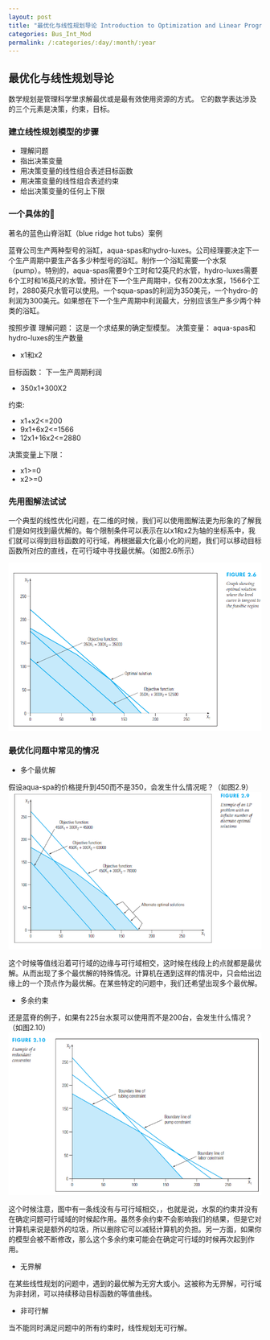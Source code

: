 ```yaml
---
layout: post
title: "最优化与线性规划导论 Introduction to Optimization and Linear Programming"
categories: Bus_Int_Mod
permalink: /:categories/:day/:month/:year
---
```

## 最优化与线性规划导论

数学规划是管理科学里求解最优或是最有效使用资源的方式。
它的数学表达涉及的三个元素是决策，约束，目标。

### 建立线性规划模型的步骤

* 理解问题
* 指出决策变量
* 用决策变量的线性组合表述目标函数
* 用决策变量的线性组合表述约束
* 给出决策变量的任何上下限


### 一个具体的🌰

著名的蓝色山脊浴缸（blue ridge hot tubs）案例

蓝脊公司生产两种型号的浴缸，aqua-spas和hydro-luxes。公司经理要决定下一个生产周期中要生产各多少种型号的浴缸。制作一个浴缸需要一个水泵（pump）。特别的，aqua-spas需要9个工时和12英尺的水管，hydro-luxes需要6个工时和16英尺的水管。预计在下一个生产周期中，仅有200太水泵，1566个工时，2880英尺水管可以使用。一个squa-spas的利润为350美元，一个hydro-的利润为300美元。如果想在下一个生产周期中利润最大，分别应该生产多少两个种类的浴缸。

按照步骤
理解问题：
这是一个求结果的确定型模型。
决策变量：
aqua-spas和hydro-luxes的生产数量

* x1和x2

目标函数：
下一生产周期利润

* 350x1+300X2

约束:

* x1+x2<=200
* 9x1+6x2<=1566
* 12x1+16x2<=2880

决策变量上下限：

* x1>=0
* x2>=0


### 先用图解法试试

一个典型的线性优化问题，在二维的时候，我们可以使用图解法更为形象的了解我们是如何找到最优解的。每个限制条件可以表示在以x1和x2为轴的坐标系中，我们就可以得到目标函数的可行域，再根据最大化最小化的问题，我们可以移动目标函数所对应的直线，在可行域中寻找最优解。（如图2.6所示）


![图2.6.png](https://github.com/Frankfsh/learn_datascience_with_me_blog/blob/gh-pages/images/Bus_Int_Mod/figure_2.6.png?raw=true)


### 最优化问题中常见的情况

* 多个最优解

假设aqua-spa的价格提升到450而不是350，会发生什么情况呢？（如图2.9）
![图2.9.png](https://github.com/Frankfsh/learn_datascience_with_me_blog/blob/gh-pages/images/Bus_Int_Mod/figure_2.9.png?raw=true)


这个时候等值线沿着可行域的边缘与可行域相交，这时候在线段上的点就都是最优解。从而出现了多个最优解的特殊情况。计算机在遇到这样的情况中，只会给出边缘上的一个顶点作为最优解。在某些特定的问题中，我们还希望出现多个最优解。

* 多余约束

还是蓝脊的例子，如果有225台水泵可以使用而不是200台，会发生什么情况？（如图2.10）
![图2.10.png](https://github.com/Frankfsh/learn_datascience_with_me_blog/blob/gh-pages/images/Bus_Int_Mod/figure_2.10.png?raw=true)


这个时候注意，图中有一条线没有与可行域相交，，也就是说，水泵的约束并没有在确定问题可行域域的时候起作用。虽然多余约束不会影响我们的结果，但是它对计算机来说是额外的垃圾，所以删除它可以减轻计算机的负担。另一方面，如果你的模型会被不断修改，那么这个多余约束可能会在确定可行域的时候再次起到作用。

* 无界解

在某些线性规划的问题中，遇到的最优解为无穷大或小。这被称为无界解，可行域为非封闭，可以持续移动目标函数的等值曲线。

* 非可行解

当不能同时满足问题中的所有约束时，线性规划无可行解。
